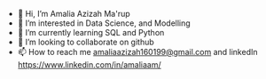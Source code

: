 - 👋 Hi, I’m Amalia Azizah Ma'rup
- 👀 I’m interested in Data Science, and Modelling
- 🌱 I’m currently learning SQL and Python
- 💞️ I’m looking to collaborate on github
- 📫 How to reach me amaliaazizah160199@gmail.com and linkedIn https://www.linkedin.com/in/amaliaam/

<!---
amaliaazizahm/amaliaazizahm is a ✨ special ✨ repository because its `README.md` (this file) appears on your GitHub profile.
You can click the Preview link to take a look at your changes.
--->
